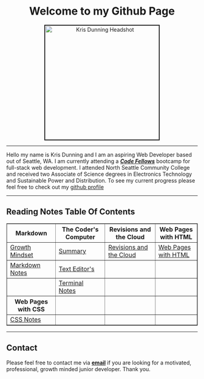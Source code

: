 <h1 style="text-align:center"> Welcome to my Github Page </h1>

<div class="headshot" style="text-align:center">
<img src="https://user-images.githubusercontent.com/87045563/165160299-f951a5df-37ea-48d6-90d0-92d2036feb6f.JPG" width="300" height="300" border="2" 
alt= "Kris Dunning Headshot">  
</div>

******

Hello my name is Kris Dunning and I am an aspiring Web Developer based out of Seattle, WA. I am currently attending a [***Code Fellows***](https://codefellows.org "Code Fellows Home Page") bootcamp for full-stack web development. I attended North Seattle Community College and received two Associate of Science degrees in Electronics 
Technology and Sustainable Power and Distribution. To see my current progress please feel free to check out my [github profile](https://github.com/KrisDunning "Kris Dunning's github profile")

******

## Reading Notes Table Of Contents

<table border="1">
   <tr>
    <th>Markdown</th>
    <th>The Coder's Computer</th>
    <th> Revisions and the Cloud</th>
    <th> Web Pages with HTML</th>
   </tr>
   <tr>
        <td><a href="https://KrisDunning.github.io/reading-notes/GrowthMindset.html">Growth Mindset</a>
        </td>
        <td>
        <a href="https://KrisDunning.github.io/reading-notes/Read02-Summary.html">Summary</a>
        </td>
        <td>
          <a href="https://krisdunning.github.io/reading-notes/Read03-RevisionsAndTheCloud.html">Revisions and the Cloud</a>
        </td>
        <td>
          <a href="https://krisdunning.github.io/reading-notes/Read04-StructureWebPagesWithHTML.html">Web Pages with HTML</a>
        </td>
   </tr>
   <tr>
        <td><a href="https://KrisDunning.github.io/reading-notes/Read01-Learning%20Markdown.html">Markdown Notes</a>
        </td>
        <td><a href="https://KrisDunning.github.io/reading-notes/Read02-TextEditors.html">Text Editor's</a>
        </td>
        <td></td>
        <td></td>
   </tr>
   <tr>
          <td>
          </td>
          <td><a href="https://KrisDunning.github.io/reading-notes/Read02-TerminalNotes.html">Terminal Notes</a></td>
          <td></td>
          <td></td>
    </tr>
    <th>
     Web Pages with CSS
    </th>
    <th></th>
    <th></th>
    <th></th>
    <tr>
          <td><a href="https://KrisDunning.github.io/reading-notes/Read05-DesignWebPagesWithCSS.html">CSS Notes</a></td>
          <td></td>
          <td></td>
          <td></td>
    </tr>
</table>

******

## Contact

Please feel free to contact me via <a href= "mailto: dunning.kris@gmail.com">**email**</a> if you are looking for a motivated, professional, growth 
minded junior developer. Thank you.
